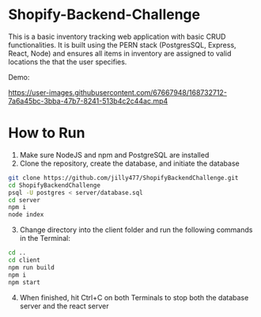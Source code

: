 # Shopify-Backend-Challenge
This is a basic inventory tracking web application with basic CRUD functionalities. It is built using the PERN stack (PostgresSQL, Express, React, Node) and ensures all items in inventory are assigned to valid locations the that the user specifies. 

Demo:


https://user-images.githubusercontent.com/67667948/168732712-7a6a45bc-3bba-47b7-8241-513b4c2c44ac.mp4

# How to Run
1. Make sure NodeJS and npm and PostgreSQL are installed
2. Clone the repository, create the database, and initiate the database
```bash
git clone https://github.com/jilly477/ShopifyBackendChallenge.git
cd ShopifyBackendChallenge
psql -U postgres < server/database.sql
cd server
npm i
node index
```
3. Change directory into the client folder and run the following commands in the Terminal:
```bash
cd ..
cd client
npm run build
npm i
npm start
```
4. When finished, hit Ctrl+C on both Terminals to stop both the database server and the react server
